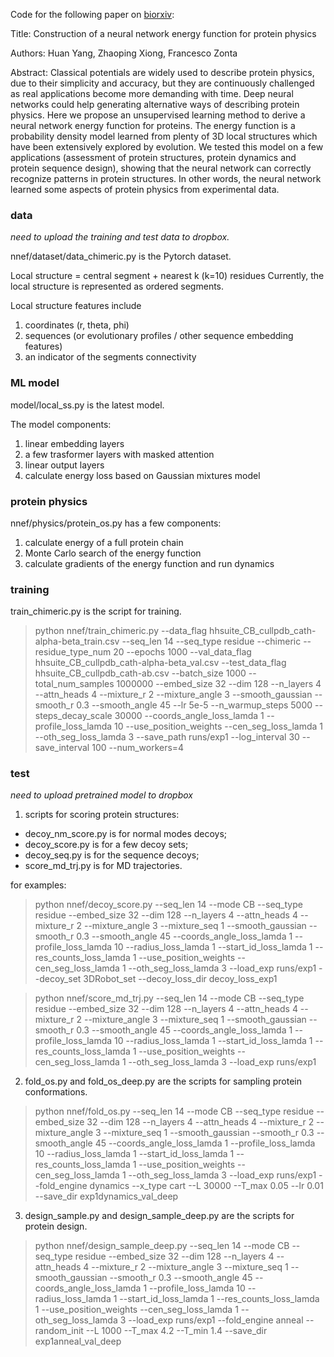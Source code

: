 
Code for the following paper on [biorxiv](https://www.biorxiv.org/content/10.1101/2021.04.26.441401v1):

Title: Construction of a neural network energy function for protein physics

Authors: Huan Yang, Zhaoping Xiong, Francesco Zonta

Abstract:
Classical potentials are widely used to describe protein physics, due to their simplicity and accuracy, but they are continuously challenged as real applications become more demanding with time. Deep neural networks could help generating alternative ways of describing protein physics. Here we propose an unsupervised learning method to derive a neural network energy function for proteins. The energy function is a probability density model learned from plenty of 3D local structures which have been extensively explored by evolution. We tested this model on a few applications (assessment of protein structures, protein dynamics and protein sequence design), showing that the neural network can correctly recognize patterns in protein structures. In other words, the neural network learned some aspects of protein physics from experimental data.

### data
_need to upload the training and test data to dropbox._ 

nnef/dataset/data_chimeric.py is the Pytorch dataset. 

Local structure = central segment + nearest k (k=10) residues
Currently, the local structure is represented as ordered segments.

Local structure features include 
1) coordinates (r, theta, phi)
2) sequences (or evolutionary profiles / other sequence embedding features)
3) an indicator of the segments connectivity 

### ML model
model/local_ss.py is the latest model. 

The model components: 
1) linear embedding layers
2) a few trasformer layers with masked attention
3) linear output layers
4) calculate energy loss based on Gaussian mixtures model

### protein physics
nnef/physics/protein_os.py has a few components:
1) calculate energy of a full protein chain 
2) Monte Carlo search of the energy function
3) calculate gradients of the energy function and run dynamics


### training 
train_chimeric.py is the script for training. 

>python nnef/train_chimeric.py --data_flag hhsuite_CB_cullpdb_cath-alpha-beta_train.csv --seq_len 14 --seq_type residue --chimeric --residue_type_num 20 --epochs 1000 --val_data_flag hhsuite_CB_cullpdb_cath-alpha-beta_val.csv --test_data_flag hhsuite_CB_cullpdb_cath-ab.csv --batch_size 1000 --total_num_samples 1000000 --embed_size 32 --dim 128 --n_layers 4 --attn_heads 4 --mixture_r 2 --mixture_angle 3 --smooth_gaussian --smooth_r 0.3 --smooth_angle 45 --lr 5e-5 --n_warmup_steps 5000 --steps_decay_scale 30000 --coords_angle_loss_lamda 1 --profile_loss_lamda 10 --use_position_weights --cen_seg_loss_lamda 1 --oth_seg_loss_lamda 3 --save_path runs/exp1 --log_interval 30 --save_interval 100 --num_workers=4 

### test

_need to upload pretrained model to dropbox_

1. scripts for scoring protein structures: 
* decoy_nm_score.py is for normal modes decoys;
* decoy_score.py is for a few decoy sets; 
* decoy_seq.py is for the sequence decoys; 
* score_md_trj.py is for MD trajectories.
   
for examples:
>python nnef/decoy_score.py --seq_len 14 --mode CB --seq_type residue     --embed_size 32 --dim 128 --n_layers 4 --attn_heads 4     --mixture_r 2 --mixture_angle 3 --mixture_seq 1 --smooth_gaussian --smooth_r 0.3 --smooth_angle 45  --coords_angle_loss_lamda 1 --profile_loss_lamda 10 --radius_loss_lamda 1 --start_id_loss_lamda 1     --res_counts_loss_lamda 1  --use_position_weights --cen_seg_loss_lamda 1 --oth_seg_loss_lamda 3 --load_exp runs/exp1 --decoy_set 3DRobot_set --decoy_loss_dir decoy_loss_exp1

>python nnef/score_md_trj.py --seq_len 14 --mode CB --seq_type residue --embed_size 32 --dim 128 --n_layers 4 --attn_heads 4 --mixture_r 2 --mixture_angle 3 --mixture_seq 1 --smooth_gaussian --smooth_r 0.3 --smooth_angle 45  --coords_angle_loss_lamda 1 --profile_loss_lamda 10 --radius_loss_lamda 1 --start_id_loss_lamda 1 --res_counts_loss_lamda 1 --use_position_weights --cen_seg_loss_lamda 1 --oth_seg_loss_lamda 3 --load_exp runs/exp1 

   
2. fold_os.py and fold_os_deep.py are the scripts for sampling protein conformations. 

>python nnef/fold_os.py  --seq_len 14 --mode CB --seq_type residue     --embed_size 32 --dim 128 --n_layers 4 --attn_heads 4     --mixture_r 2 --mixture_angle 3 --mixture_seq 1 --smooth_gaussian --smooth_r 0.3 --smooth_angle 45  --coords_angle_loss_lamda 1 --profile_loss_lamda 10 --radius_loss_lamda 1 --start_id_loss_lamda 1     --res_counts_loss_lamda 1  --use_position_weights --cen_seg_loss_lamda 1 --oth_seg_loss_lamda 3 --load_exp runs/exp1 --fold_engine dynamics --x_type cart --L 30000 --T_max 0.05 --lr 0.01 --save_dir exp1dynamics_val_deep

3. design_sample.py and design_sample_deep.py are the scripts for protein design. 

>python nnef/design_sample_deep.py --seq_len 14 --mode CB --seq_type residue     --embed_size 32 --dim 128 --n_layers 4 --attn_heads 4     --mixture_r 2 --mixture_angle 3 --mixture_seq 1 --smooth_gaussian --smooth_r 0.3 --smooth_angle 45  --coords_angle_loss_lamda 1 --profile_loss_lamda 10 --radius_loss_lamda 1 --start_id_loss_lamda 1     --res_counts_loss_lamda 1  --use_position_weights --cen_seg_loss_lamda 1 --oth_seg_loss_lamda 3 --load_exp runs/exp1 --fold_engine anneal --random_init --L 1000 --T_max 4.2 --T_min 1.4 --save_dir exp1anneal_val_deep




